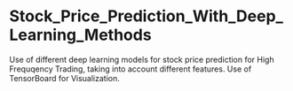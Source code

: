 # Stock_Price_Prediction_With_Deep_Learning_Methods
Use of different deep learning models for stock price prediction for High Frequqency Trading, taking into account different features. 
Use of TensorBoard for Visualization.
